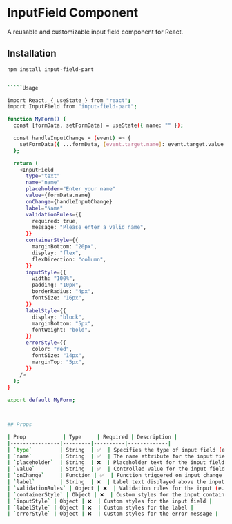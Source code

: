 ﻿# InputField Component

A reusable and customizable input field component for React.

## Installation

```bash
npm install input-field-part


`````Usage

import React, { useState } from "react";
import InputField from "input-field-part";

function MyForm() {
  const [formData, setFormData] = useState({ name: "" });

  const handleInputChange = (event) => {
    setFormData({ ...formData, [event.target.name]: event.target.value });
  };

  return (
    <InputField
      type="text"
      name="name"
      placeholder="Enter your name"
      value={formData.name}
      onChange={handleInputChange}
      label="Name"
      validationRules={{
        required: true,
        message: "Please enter a valid name",
      }}
      containerStyle={{
        marginBottom: "20px",
        display: "flex",
        flexDirection: "column",
      }}
      inputStyle={{
        width: "100%",
        padding: "10px",
        borderRadius: "4px",
        fontSize: "16px",
      }}
      labelStyle={{
        display: "block",
        marginBottom: "5px",
        fontWeight: "bold",
      }}
      errorStyle={{
        color: "red",
        fontSize: "14px",
        marginTop: "5px",
      }}
    />
  );
}

export default MyForm;



## Props

| Prop            | Type     | Required | Description |
|----------------|---------|----------|-------------|
| `type`         | String  | ✅  | Specifies the type of input field (e.g., `"text"`, `"email"`, `"password"`) |
| `name`         | String  | ✅  | The name attribute for the input field |
| `placeholder`  | String  | ❌  | Placeholder text for the input field |
| `value`        | String  | ✅  | Controlled value for the input field |
| `onChange`     | Function | ✅  | Function triggered on input change |
| `label`        | String  | ❌  | Label text displayed above the input field |
| `validationRules` | Object | ❌  | Validation rules for the input (e.g., `{ required: true, message: "Error" }`) |
| `containerStyle` | Object | ❌  | Custom styles for the input container |
| `inputStyle` | Object | ❌  | Custom styles for the input field |
| `labelStyle` | Object | ❌  | Custom styles for the label |
| `errorStyle` | Object | ❌  | Custom styles for the error message |




